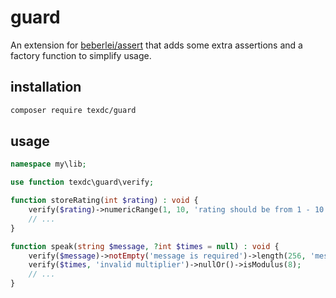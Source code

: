 # guard

An extension for [beberlei/assert](https://github.com/beberlei/assert) that adds some
extra assertions and a factory function to simplify usage.

## installation
```sh
composer require texdc/guard
```

## usage
```php
namespace my\lib;

use function texdc\guard\verify;

function storeRating(int $rating) : void {
    verify($rating)->numericRange(1, 10, 'rating should be from 1 - 10');
    // ...
}

function speak(string $message, ?int $times = null) : void {
    verify($message)->notEmpty('message is required')->length(256, 'message is too long');
    verify($times, 'invalid multiplier')->nullOr()->isModulus(8);
    // ...
}
```
